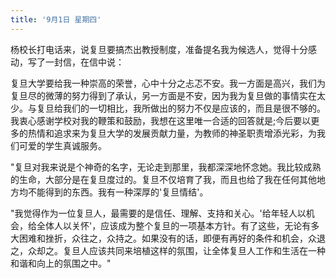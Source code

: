 ```yaml
---
title: '9月1日 星期四'
---
```


杨校长打电话来，说复旦要搞杰出教授制度，准备提名我为候选人，觉得十分感动，写了一封信，在信中说：

复旦大学要给我一种崇高的荣誉，心中十分之忐忑不安。我一方面是高兴，我们为复旦尽的微薄的努力得到了承认，另一方面是不安，因为我为复旦做的事情实在太少。与复旦给我们的一切相比，我所做出的努力不仅是应该的，而且是很不够的。我衷心感谢学校对我的鞭策和鼓励，我想在这里唯一合适的回答就是;今后要以更多的热情和追求来为复旦大学的发展贡献力量，为教师的神圣职责增添光彩，为我们可爱的学生真诚服务。

"复旦对我来说是个神奇的名字，无论走到那里，我都深深地怀念她。我比较成熟的生命，大部分是在复旦度过的。复旦不仅培育了我，而且也给了我在任何其他地方均不能得到的东西。我有一种深厚的'复旦情结'。

"我觉得作为一位复旦人，最需要的是信任、理解、支持和关心。'给年轻人以机会，给全体人以关怀'，应该成为整个复旦的一项基本方针。有了这些，无论有多大困难和挫折，众往之，众持之。如果没有的话，即便有再好的条件和机会，众退之，众却之。复旦人应该共同来培植这样的氛围，让全体复旦人工作和生活在一种和谐和向上的氛围之中。"

